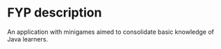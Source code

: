 # FYP description 
 An application with minigames aimed to consolidate basic knowledge of Java learners.
# 
 
 

